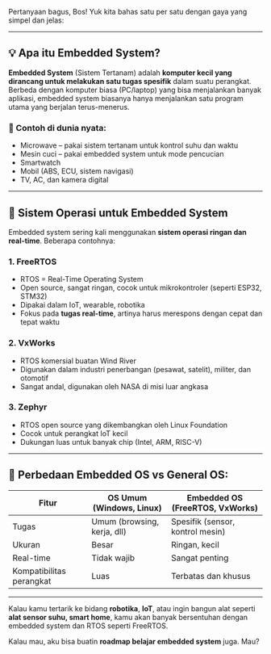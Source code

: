 Pertanyaan bagus, Bos! Yuk kita bahas satu per satu dengan gaya yang simpel dan jelas:

---

## 💡 Apa itu **Embedded System**?

**Embedded System** (Sistem Tertanam) adalah **komputer kecil yang dirancang untuk melakukan satu tugas spesifik** dalam suatu perangkat. Berbeda dengan komputer biasa (PC/laptop) yang bisa menjalankan banyak aplikasi, embedded system biasanya hanya menjalankan satu program utama yang berjalan terus-menerus.

### 📱 Contoh di dunia nyata:

* Microwave – pakai sistem tertanam untuk kontrol suhu dan waktu
* Mesin cuci – pakai embedded system untuk mode pencucian
* Smartwatch
* Mobil (ABS, ECU, sistem navigasi)
* TV, AC, dan kamera digital

---

## 🔧 Sistem Operasi untuk Embedded System

Embedded system sering kali menggunakan **sistem operasi ringan dan real-time**. Beberapa contohnya:

### 1. **FreeRTOS**

* RTOS = Real-Time Operating System
* Open source, sangat ringan, cocok untuk mikrokontroler (seperti ESP32, STM32)
* Dipakai dalam IoT, wearable, robotika
* Fokus pada **tugas real-time**, artinya harus merespons dengan cepat dan tepat waktu

### 2. **VxWorks**

* RTOS komersial buatan Wind River
* Digunakan dalam industri penerbangan (pesawat, satelit), militer, dan otomotif
* Sangat andal, digunakan oleh NASA di misi luar angkasa

### 3. **Zephyr**

* RTOS open source yang dikembangkan oleh Linux Foundation
* Cocok untuk perangkat IoT kecil
* Dukungan luas untuk banyak chip (Intel, ARM, RISC-V)

---

## 🧠 Perbedaan Embedded OS vs General OS:

| Fitur                    | OS Umum (Windows, Linux)    | Embedded OS (FreeRTOS, VxWorks)  |
| ------------------------ | --------------------------- | -------------------------------- |
| Tugas                    | Umum (browsing, kerja, dll) | Spesifik (sensor, kontrol mesin) |
| Ukuran                   | Besar                       | Ringan, kecil                    |
| Real-time                | Tidak wajib                 | Sangat penting                   |
| Kompatibilitas perangkat | Luas                        | Terbatas dan khusus              |

---

Kalau kamu tertarik ke bidang **robotika**, **IoT**, atau ingin bangun alat seperti **alat sensor suhu, smart home**, kamu akan banyak bersentuhan dengan embedded system dan RTOS seperti FreeRTOS.

Kalau mau, aku bisa buatin **roadmap belajar embedded system** juga. Mau?
